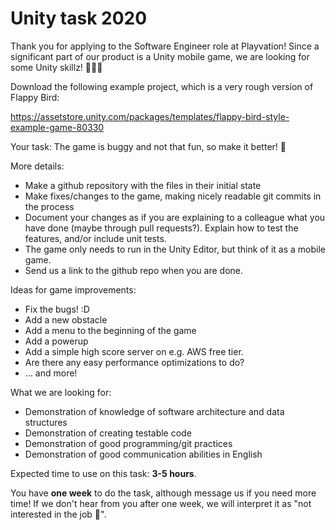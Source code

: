 # Unity task 2020

Thank you for applying to the Software Engineer role at Playvation! Since a significant part of our product is a Unity mobile game, we are looking for some Unity skillz! 💪💪💪

Download the following example project, which is a very rough version of Flappy Bird:

https://assetstore.unity.com/packages/templates/flappy-bird-style-example-game-80330

Your task: The game is buggy and not that fun, so make it better! 🦄

More details:

* Make a github repository with the files in their initial state
* Make fixes/changes to the game, making nicely readable git commits in the process
* Document your changes as if you are explaining to a colleague what you have done (maybe through pull requests?). Explain how to test the features, and/or include unit tests.
* The game only needs to run in the Unity Editor, but think of it as a mobile game.
* Send us a link to the github repo when you are done.

Ideas for game improvements:
* Fix the bugs! :D
* Add a new obstacle
* Add a menu to the beginning of the game
* Add a powerup
* Add a simple high score server on e.g. AWS free tier.
* Are there any easy performance optimizations to do?
* ... and more!

What we are looking for:
* Demonstration of knowledge of software architecture and data structures
* Demonstration of creating testable code
* Demonstration of good programming/git practices
* Demonstration of good communication abilities in English

Expected time to use on this task: **3-5 hours**.

You have **one week** to do the task, although message us if you need more time! If we don't hear from you after one week, we will interpret it as "not interested in the job 💩".
